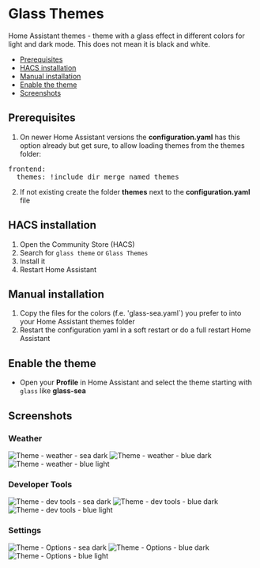 # Glass Themes
Home Assistant themes - theme with a glass effect in different colors for light and dark mode. This does not mean it is black and white.   

* [Prerequisites](#prerequisites)
* [HACS installation](#hacs_installation)
* [Manual installation](#manual_installation)
* [Enable the theme](#enable_the_theme)
* [Screenshots](#screenshots)

## <a name="prerequisites"></a>Prerequisites
1. On newer Home Assistant versions the **configuration.yaml** has this option already but get sure, to allow loading themes from the themes folder:   

<pre>
frontend:
  themes: !include_dir_merge_named themes
</pre>

2. If not existing create the folder **themes** next to the **configuration.yaml** file

## <a name="hacs_installation"></a>HACS installation
1. Open the Community Store (HACS)
2. Search for `glass theme` or `Glass Themes`
3. Install it
4. Restart Home Assistant

## <a name="manual_installation"></a>Manual installation
1. Copy the files for the colors (f.e. 'glass-sea.yaml`) you prefer to into your Home Assistant themes folder
2. Restart the configuration yaml in a soft restart or do a full restart Home Assistant

## <a name="enable_the_theme"></a>Enable the theme
- Open your **Profile** in Home Assistant and select the theme starting with `glass` like **glass-sea**


## <a name="screenshots"></a>Screenshots

### Weather

![Theme - weather - sea dark](https://codeberg.org/developsman/glass-themes/raw/branch/main/docs/sea%20dark%20theme%20on%20weather%20data.PNG)
![Theme - weather - blue dark](https://codeberg.org/developsman/glass-themes/raw/branch/main/docs/blue%20dark%20theme%20on%20weather.PNG)
![Theme - weather - blue light](https://codeberg.org/developsman/glass-themes/raw/branch/main/docs/blue%20theme%20on%20weather.PNG)

### Developer Tools

![Theme - dev tools - sea dark](https://codeberg.org/developsman/glass-themes/raw/branch/main/docs/sea%20dark%20theme%20on%20developer%20tools.PNG)
![Theme - dev tools - blue dark](https://codeberg.org/developsman/glass-themes/raw/branch/main/docs/blue%20dark%20theme%20on%20developer%20tools.PNG)
![Theme - dev tools - blue light](https://codeberg.org/developsman/glass-themes/raw/branch/main/docs/blue%20theme%20on%20developer%20tools.PNG)

### Settings

![Theme - Options - sea dark](https://codeberg.org/developsman/glass-themes/raw/branch/main/docs/sea%20dark%20theme%20on%20options.PNG)
![Theme - Options - blue dark](https://codeberg.org/developsman/glass-themes/raw/branch/main/docs/blue%20dark%20theme%20on%20settings.PNG)
![Theme - Options - blue light](https://codeberg.org/developsman/glass-themes/raw/branch/main/docs/blue%20theme%20on%20settings.PNG)

